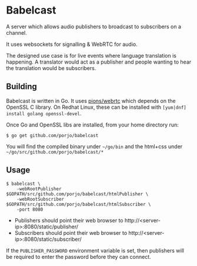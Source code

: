 # Babelcast

A server which allows audio publishers to broadcast to subscribers on a channel.

It uses websockets for signalling & WebRTC for audio.

The designed use case is for live events where language translation is happening.
A translator would act as a publisher and people wanting to hear the translation would be subscribers.

## Building

Babelcast is written in Go. It uses [pions/webrtc](https://github.com/pions/webrtc) which depends on the OpenSSL C library. On Redhat Linux, these can be installed with `[yum|dnf] install golang openssl-devel`.

Once Go and OpenSSL libs are installed, from your home directory run:

```
$ go get github.com/porjo/babelcast
```

You will find the compiled binary under `~/go/bin` and the html+css under `~/go/src/github.com/porjo/babelcast/*`

## Usage

```
$ babelcast \
	-webRootPublisher $GOPATH/src/github.com/porjo/babelcast/htmlPublisher \
	-webRootSubscriber $GOPATH/src/github.com/porjo/babelcast/htmlSubscriber \
	-port 8080
```

- Publishers should point their web browser to http://&lt;server-ip&gt;:8080/static/publisher/
- Subscribers should point their web browser to http://&lt;server-ip&gt;:8080/static/subscriber/

If the `PUBLISHER_PASSWORD` environment variable is set, then publishers will be required to enter the
password before they can connect.
